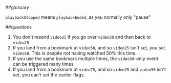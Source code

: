 ##glossary

`playbackStopped` means `playbackEnded`, as you normally only "pause"

##questions

1. You don't resend `video25` if you go over `video50` and then back to `video25`
1. If you land from a bookmark at `video50`, and so `video25` isn't set, you set `video50`. This is despite not having watched 50% this time.
1. If you use the same bookmark multiple times, the `video50`-only event can be triggered many times
1. If you land from a bookmark at `video75`, and so `video25` and `video50` isn't set, you can't set the earlier flags.

